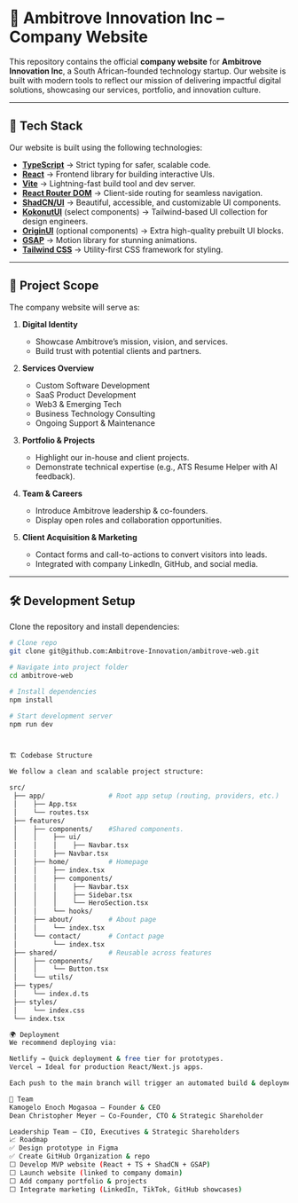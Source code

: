 # 🚀 Ambitrove Innovation Inc – Company Website

This repository contains the official **company website** for **Ambitrove Innovation Inc**, a South African-founded technology startup.
Our website is built with modern tools to reflect our mission of delivering impactful digital solutions, showcasing our services, portfolio, and innovation culture.

---

## 📌 Tech Stack

Our website is built using the following technologies:

- **[TypeScript](https://www.typescriptlang.org/)** → Strict typing for safer, scalable code.
- **[React](https://react.dev/)** → Frontend library for building interactive UIs.
- **[Vite](https://vitejs.dev/)** → Lightning-fast build tool and dev server.
- **[React Router DOM](https://reactrouter.com/)** → Client-side routing for seamless navigation.
- **[ShadCN/UI](https://ui.shadcn.com/)** → Beautiful, accessible, and customizable UI components.
- **[KokonutUI](https://kokonutui.com/)** (select components) → Tailwind-based UI collection for design engineers.
- **[OriginUI](https://originui.com/)** (optional components) → Extra high-quality prebuilt UI blocks.
- **[GSAP](https://greensock.com/gsap/)** → Motion library for stunning animations.
- **[Tailwind CSS](https://tailwindcss.com/)** → Utility-first CSS framework for styling.

---

## 🎯 Project Scope

The company website will serve as:

1. **Digital Identity**

   - Showcase Ambitrove’s mission, vision, and services.
   - Build trust with potential clients and partners.

2. **Services Overview**

   - Custom Software Development
   - SaaS Product Development
   - Web3 & Emerging Tech
   - Business Technology Consulting
   - Ongoing Support & Maintenance

3. **Portfolio & Projects**

   - Highlight our in-house and client projects.
   - Demonstrate technical expertise (e.g., ATS Resume Helper with AI feedback).

4. **Team & Careers**

   - Introduce Ambitrove leadership & co-founders.
   - Display open roles and collaboration opportunities.

5. **Client Acquisition & Marketing**
   - Contact forms and call-to-actions to convert visitors into leads.
   - Integrated with company LinkedIn, GitHub, and social media.

---

## 🛠 Development Setup

Clone the repository and install dependencies:

```bash
# Clone repo
git clone git@github.com:Ambitrove-Innovation/ambitrove-web.git

# Navigate into project folder
cd ambitrove-web

# Install dependencies
npm install

# Start development server
npm run dev



🏗 Codebase Structure

We follow a clean and scalable project structure:

src/
 ├── app/                # Root app setup (routing, providers, etc.)
 │    ├── App.tsx
 │    └── routes.tsx
 ├── features/
 │    ├── components/    #Shared components.
 │    │    ├── ui/
 │    │    │    ├── Navbar.tsx
 │    │    ├── Navbar.tsx
 │    ├── home/          # Homepage
 │    │    ├── index.tsx
 │    │    ├── components/
 │    │    │    ├── Navbar.tsx
 │    │    │    ├── Sidebar.tsx
 │    │    │    └── HeroSection.tsx
 │    │    └── hooks/
 │    ├── about/         # About page
 │    │    └── index.tsx
 │    └── contact/       # Contact page
 │         └── index.tsx
 ├── shared/             # Reusable across features
 │    ├── components/
 │    │    └── Button.tsx
 │    └── utils/
 ├── types/
 │    └── index.d.ts
 ├── styles/
 │    └── index.css
 └── index.tsx

🌍 Deployment
We recommend deploying via:

Netlify → Quick deployment & free tier for prototypes.
Vercel → Ideal for production React/Next.js apps.

Each push to the main branch will trigger an automated build & deployment.

👥 Team
Kamogelo Enoch Mogasoa – Founder & CEO
Dean Christopher Meyer – Co-Founder, CTO & Strategic Shareholder

Leadership Team – CIO, Executives & Strategic Shareholders
📈 Roadmap
✅ Design prototype in Figma
✅ Create GitHub Organization & repo
⬜ Develop MVP website (React + TS + ShadCN + GSAP)
⬜ Launch website (linked to company domain)
⬜ Add company portfolio & projects
⬜ Integrate marketing (LinkedIn, TikTok, GitHub showcases)
```
